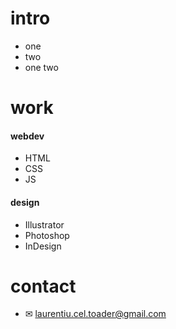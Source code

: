 <h1>intro</h1>

- one
- two
- one two

<h1>work</h1>
<h4>webdev</h4>

- HTML
- CSS
- JS

<h4>design</h4>

- Illustrator
- Photoshop
- InDesign

<h1>contact</h1>

- ✉ laurentiu.cel.toader@gmail.com
